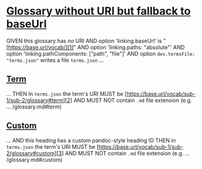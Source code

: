 # [Glossary without URI but fallback to baseUrl](#glossary-without-uri-but-fallback-to-baseurl)

GIVEN this glossary has *no* URI
AND option 'linking.baseUrl' is "[https://base.url/vocab/][1]"
AND option 'linking.paths: "absolute"'
AND option 'linking.pathComponents: \["path", "file"]'
AND option `dev.termsFile: "terms.json"` writes a file `terms.json` ...

## [Term](#term)

...
THEN in `terms.json` the term's URI MUST be [https://base.url/vocab/sub-1/sub-2/glossary#term][2]
AND MUST NOT contain `.md` file extension (e.g. ... /glossary.md#term)

## [Custom](#custom)

...
AND this heading has a custom pandoc-style heading ID
THEN in `terms.json` the term's URI MUST be [https://base.url/vocab/sub-1/sub-2/glossary#custom][3]
AND MUST NOT contain `.md` file extension (e.g. ... /glossary.md#custom)

[1]: https://base.url/vocab/

[2]: https://base.url/vocab/sub-1/sub-2/glossary#term

[3]: https://base.url/vocab/sub-1/sub-2/glossary#custom
